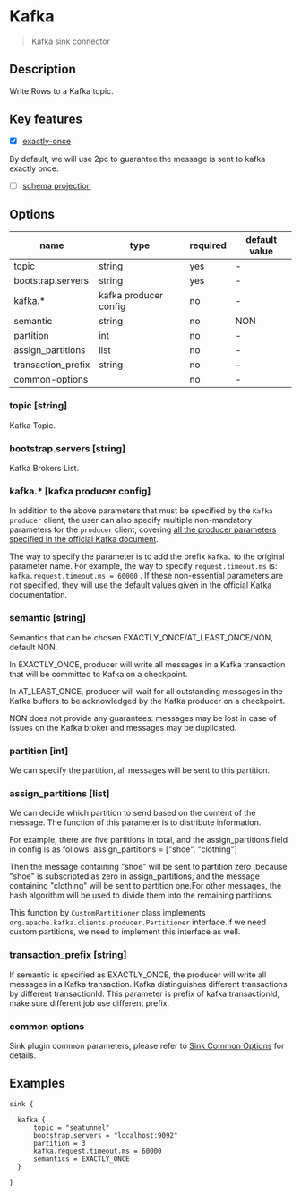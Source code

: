 # Kafka

> Kafka sink connector

## Description

Write Rows to a Kafka topic.

## Key features

- [x] [exactly-once](../../concept/connector-v2-features.md)

By default, we will use 2pc to guarantee the message is sent to kafka exactly once.

- [ ] [schema projection](../../concept/connector-v2-features.md)

## Options

| name               | type                   | required | default value |
| ------------------ | ---------------------- | -------- | ------------- |
| topic              | string                 | yes      | -             |
| bootstrap.servers  | string                 | yes      | -             |
| kafka.*            | kafka producer config  | no       | -             |
| semantic           | string                 | no       | NON           |
| partition          | int                    | no       | -             |
| assign_partitions  | list                   | no       | -             |
| transaction_prefix | string                 | no       | -             |
| common-options     |                        | no       | -             |

### topic [string]

Kafka Topic.

### bootstrap.servers [string]

Kafka Brokers List.

### kafka.* [kafka producer config]

In addition to the above parameters that must be specified by the `Kafka producer` client, the user can also specify multiple non-mandatory parameters for the `producer` client, covering [all the producer parameters specified in the official Kafka document](https://kafka.apache.org/documentation.html#producerconfigs).

The way to specify the parameter is to add the prefix `kafka.` to the original parameter name. For example, the way to specify `request.timeout.ms` is: `kafka.request.timeout.ms = 60000` . If these non-essential parameters are not specified, they will use the default values given in the official Kafka documentation.

### semantic [string]

Semantics that can be chosen EXACTLY_ONCE/AT_LEAST_ONCE/NON, default NON.

In EXACTLY_ONCE, producer will write all messages in a Kafka transaction that will be committed to Kafka on a checkpoint.

In AT_LEAST_ONCE, producer will wait for all outstanding messages in the Kafka buffers to be acknowledged by the Kafka producer on a checkpoint.

NON does not provide any guarantees: messages may be lost in case of issues on the Kafka broker and messages may be duplicated.

### partition [int]

We can specify the partition, all messages will be sent to this partition.

### assign_partitions [list]

We can decide which partition to send based on the content of the message. The function of this parameter is to distribute information.

For example, there are five partitions in total, and the assign_partitions field in config is as follows:
assign_partitions = ["shoe", "clothing"]

Then the message containing "shoe" will be sent to partition zero ,because "shoe" is subscripted as zero in assign_partitions, and the message containing "clothing" will be sent to partition one.For other messages, the hash algorithm will be used to divide them into the remaining partitions.

This function by `CustomPartitioner` class implements `org.apache.kafka.clients.producer.Partitioner` interface.If we need custom partitions, we need to implement this interface as well.

### transaction_prefix [string]

If semantic is specified as EXACTLY_ONCE, the producer will write all messages in a Kafka transaction.
Kafka distinguishes different transactions by different transactionId. This parameter is prefix of  kafka  transactionId, make sure different job use different prefix.

### common options 

Sink plugin common parameters, please refer to [Sink Common Options](common-options.md) for details.

## Examples

```hocon
sink {

  kafka {
      topic = "seatunnel"
      bootstrap.servers = "localhost:9092"
      partition = 3
      kafka.request.timeout.ms = 60000
      semantics = EXACTLY_ONCE
  }
  
}
```
